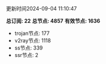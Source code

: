 更新时间2024-09-04 11:10:47

**总订阅: 22**
**总节点: 4857**
**有效节点: 1636**
- trojan节点: 177
- v2ray节点: 1118
- ss节点: 339
- ssr节点: 2
